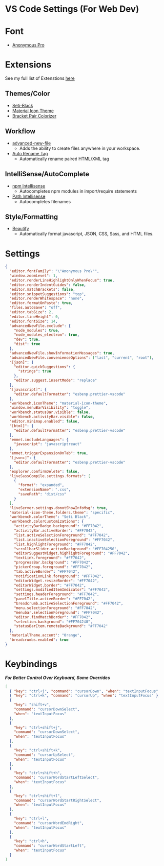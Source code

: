 # VS Code Settings (For Web Dev)

# Font

* [Anonymous Pro](https://www.marksimonson.com/fonts/view/anonymous-pro)

# Extensions
See my full list of Extenstions [here](https://gist.github.com/raghav-crypto/ca3c627d30e40a1436284980afff8b42)

## Themes/Color

* [Seti-Black](https://marketplace.visualstudio.com/items?itemName=bobsparadox.seti-black)
* [Material Icon Theme](https://marketplace.visualstudio.com/items?itemName=PKief.material-icon-theme)
* [Bracket Pair Colorizer](https://marketplace.visualstudio.com/items?itemName=coenraads.bracket-pair-colorizer)

## Workflow

* [advanced-new-file](https://marketplace.visualstudio.com/items?itemName=patbenatar.advanced-new-file)
  * Adds the ability to create files anywhere in your workspace.
* [Auto Rename Tag](https://marketplace.visualstudio.com/items?itemName=formulahendry.auto-rename-tag)
  * Automatically rename paired HTML/XML tag

## IntelliSense/AutoComplete

* [npm Intellisense](https://marketplace.visualstudio.com/items?itemName=christian-kohler.npm-intellisense)
  * Autocompletes npm modules in import/require statements
* [Path Intellisense](https://marketplace.visualstudio.com/items?itemName=christian-kohler.path-intellisense)
  * Autocompletes filenames

## Style/Formatting

* [Beautify](https://marketplace.visualstudio.com/items?itemName=hookyqr.beautify)
  * Automatically format javascript, JSON, CSS, Sass, and HTML files.

# Settings

```json
{
  "editor.fontFamily": "\"Anonymous Pro\"",
  "window.zoomLevel": 1,
  "editor.renderLineHighlightOnlyWhenFocus": true,
  "editor.renderIndentGuides": false,
  "editor.matchBrackets": false,
  "editor.snippetSuggestions": "top",
  "editor.renderWhitespace": "none",
  "editor.formatOnPaste": true,
  "files.autoSave": "off",
  "editor.tabSize": 2,
  "editor.lineHeight": 0,
  "editor.fontSize": 14,
  "advancedNewFile.exclude": {
    "node_modules": true,
    "node_modules_electron": true,
    "dev": true,
    "dist": true
  },
  "advancedNewFile.showInformationMessages": true,
  "advancedNewFile.convenienceOptions": ["last", "current", "root"],
  "[json]": {
    "editor.quickSuggestions": {
      "strings": true
    },
    "editor.suggest.insertMode": "replace"
  },
  "[javascript]": {
    "editor.defaultFormatter": "esbenp.prettier-vscode"
  },
  "workbench.iconTheme": "material-icon-theme",
  "window.menuBarVisibility": "toggle",
  "workbench.statusBar.visible": false,
  "workbench.activityBar.visible": false,
  "editor.minimap.enabled": false,
  "[html]": {
    "editor.defaultFormatter": "esbenp.prettier-vscode"
  },
  "emmet.includeLanguages": {
    "javascript": "javascriptreact"
  },
  "emmet.triggerExpansionOnTab": true,
  "[jsonc]": {
    "editor.defaultFormatter": "esbenp.prettier-vscode"
  },
  "explorer.confirmDelete": false,
  "liveSassCompile.settings.formats": [
    {
      "format": "expanded",
      "extensionName": ".css",
      "savePath": "dist/css"
    }
  ],
  "liveServer.settings.donotShowInfoMsg": true,
  "material-icon-theme.folders.theme": "specific",
  "workbench.colorTheme": "Seti Black",
  "workbench.colorCustomizations": {
    "activityBarBadge.background": "#FF7042",
    "activityBar.activeBorder": "#FF7042",
    "list.activeSelectionForeground": "#FF7042",
    "list.inactiveSelectionForeground": "#FF7042",
    "list.highlightForeground": "#FF7042",
    "scrollbarSlider.activeBackground": "#FF704250",
    "editorSuggestWidget.highlightForeground": "#FF7042",
    "textLink.foreground": "#FF7042",
    "progressBar.background": "#FF7042",
    "pickerGroup.foreground": "#FF7042",
    "tab.activeBorder": "#FF7042",
    "notificationLink.foreground": "#FF7042",
    "editorWidget.resizeBorder": "#FF7042",
    "editorWidget.border": "#FF7042",
    "settings.modifiedItemIndicator": "#FF7042",
    "settings.headerForeground": "#FF7042",
    "panelTitle.activeBorder": "#FF7042",
    "breadcrumb.activeSelectionForeground": "#FF7042",
    "menu.selectionForeground": "#FF7042",
    "menubar.selectionForeground": "#FF7042",
    "editor.findMatchBorder": "#FF7042",
    "selection.background": "#FF704240",
    "statusBarItem.remoteBackground": "#FF7042"
  },
  "materialTheme.accent": "Orange",
  "breadcrumbs.enabled": true
}
```

# Keybindings
***For Better Control Over Keyboard, Some Overrides***
```json
[
  { "key": "ctrl+j", "command": "cursorDown", "when": "textInputFocus" },
  { "key": "ctrl+k", "command": "cursorUp", "when": "textInputFocus" },
  {
    "key": "shift+v",
    "command": "cursorDownSelect",
    "when": "textInputFocus"
  },
  {
    "key": "ctrl+shift+j",
    "command": "cursorDownSelect",
    "when": "textInputFocus"
  },
  {
    "key": "ctrl+shift+k",
    "command": "cursorUpSelect",
    "when": "textInputFocus"
  },
  {
    "key": "ctrl+shift+h",
    "command": "cursorWordStartLeftSelect",
    "when": "textInputFocus"
  },
  {
    "key": "ctrl+shift+l",
    "command": "cursorWordStartRightSelect",
    "when": "textInputFocus"
  },
  {
    "key": "ctrl+l",
    "command": "cursorWordEndRight",
    "when": "textInputFocus"
  },
  {
    "key": "ctrl+h",
    "command": "cursorWordStartLeft",
    "when": "textInputFocus"
  }
]

```
